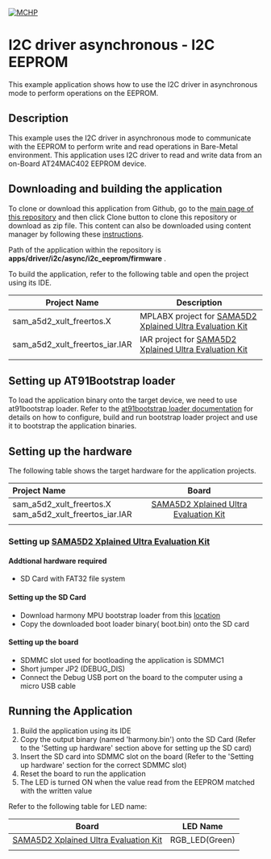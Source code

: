 [![MCHP](https://www.microchip.com/ResourcePackages/Microchip/assets/dist/images/logo.png)](https://www.microchip.com)

# I2C driver asynchronous - I2C EEPROM

This example application shows how to use the I2C driver in asynchronous mode to perform operations on the EEPROM.

## Description

This example uses the I2C driver in asynchronous mode to communicate with the EEPROM to perform write and read operations in Bare-Metal environment. This application uses I2C driver to read and write data from an on-Board AT24MAC402 EEPROM device.

## Downloading and building the application

To clone or download this application from Github, go to the [main page of this repository](https://github.com/Microchip-MPLAB-Harmony/core_apps_sam_a5d2) and then click Clone button to clone this repository or download as zip file.
This content can also be downloaded using content manager by following these [instructions](https://github.com/Microchip-MPLAB-Harmony/contentmanager/wiki).

Path of the application within the repository is **apps/driver/i2c/async/i2c_eeprom/firmware** .

To build the application, refer to the following table and open the project using its IDE.

| Project Name      | Description                                    |
| ----------------- | ---------------------------------------------- |
| sam_a5d2_xult_freertos.X | MPLABX project for [SAMA5D2 Xplained Ultra Evaluation Kit](https://www.microchip.com/DevelopmentTools/ProductDetails/ATSAMA5D2C-XULT) |
| sam_a5d2_xult_freertos_iar.IAR | IAR project for [SAMA5D2 Xplained Ultra Evaluation Kit](https://www.microchip.com/DevelopmentTools/ProductDetails/ATSAMA5D2C-XULT) |
|||

## Setting up AT91Bootstrap loader

To load the application binary onto the target device, we need to use at91bootstrap loader. Refer to the [at91bootstrap loader documentation](../../../../docs/readme_bootstrap.md) for details on how to configure, build and run bootstrap loader project and use it to bootstrap the application binaries.

## Setting up the hardware

The following table shows the target hardware for the application projects.

| Project Name| Board|
|:---------|:---------:|
| sam_a5d2_xult_freertos.X <br> sam_a5d2_xult_freertos_iar.IAR | [SAMA5D2 Xplained Ultra Evaluation Kit](https://www.microchip.com/DevelopmentTools/ProductDetails/ATSAMA5D2C-XULT) |
|||

### Setting up [SAMA5D2 Xplained Ultra Evaluation Kit](https://www.microchip.com/DevelopmentTools/ProductDetails/ATSAMA5D2C-XULT)

#### Addtional hardware required

- SD Card with FAT32 file system

#### Setting up the SD Card

- Download harmony MPU bootstrap loader from this [location](firmware/at91bootstrap_sam_a5d2_xult_freertos.X/binaries/boot.bin)
- Copy the downloaded boot loader binary( boot.bin) onto the SD card

#### Setting up the board

- SDMMC slot used for bootloading the application is SDMMC1
- Short jumper JP2 (DEBUG_DIS)
- Connect the Debug USB port on the board to the computer using a micro USB cable

## Running the Application

1. Build the application using its IDE
2. Copy the output binary (named 'harmony.bin') onto the SD Card (Refer to the 'Setting up hardware' section above for setting up the SD card)
3. Insert the SD card into SDMMC slot on the board (Refer to the 'Setting up hardware' section for the correct SDMMC slot)
4. Reset the board to run the application
5. The LED is turned ON when the value read from the EEPROM matched with the written value

Refer to the following table for LED name:

| Board | LED Name |
| ----- | -------- |
|  [SAMA5D2 Xplained Ultra Evaluation Kit](https://www.microchip.com/DevelopmentTools/ProductDetails/ATSAMA5D2C-XULT)  | RGB_LED(Green) |
|||